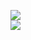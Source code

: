 [![](https://img.shields.io/badge/Made%20With-Github%20Spray-lightgrey.svg?style=for-the-badge&logo=github)](https://github.com/Annihil/github-spray#4122)  
[![](https://i.imgur.com/2DrTn0Z.gif)](https://github.com/Annihil/github-spray)